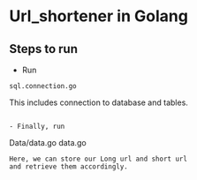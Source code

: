 # Url_shortener in Golang

## Steps to run

- Run 
```
sql.connection.go
``` 
This includes connection to database and tables.
```

- Finally, run
```
Data/data.go
data.go
```
Here, we can store our Long url and short url
and retrieve them accordingly.


